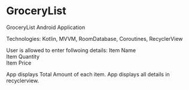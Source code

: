 # GroceryList

GroceryList Android Application

Technologies: Kotlin, MVVM, RoomDatabase, Coroutines, RecyclerView

User is allowed to enter follwoing details:
Item Name<br/>
Item Quantity<br/>
Item Price<br/>

App displays Total Amount of each item. App displays all details in recyclerview. 
